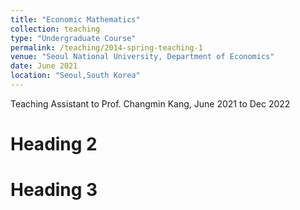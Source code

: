 ```yaml
---
title: "Economic Mathematics"
collection: teaching
type: "Undergraduate Course"
permalink: /teaching/2014-spring-teaching-1
venue: "Seoul National University, Department of Economics"
date: June 2021
location: "Seoul,South Korea"
---
```


Teaching Assistant to Prof. Changmin Kang, June 2021 to Dec 2022



Heading 2
======

Heading 3
======
